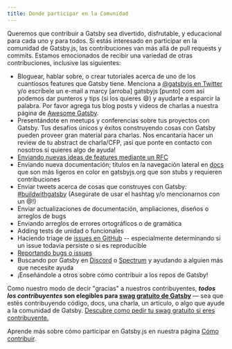 ```yaml
---
title: Donde participar en la Comunidad
---
```


Queremos que contribuir a Gatsby sea divertido, disfrutable, y educacional para cada uno y para todos. Si estás interesado en participar en la comunidad de Gatsby.js, las contribuciones van más allá de pull requests y commits. Estamos emocionados de recibir una variedad de otras contribuciones, inclusive las siguientes:

- Bloguear, hablar sobre, o crear tutoriales acerca de uno de los cuantiosos features que Gatsby tiene. Menciona a [@gatsbyjs en Twitter](https://twitter.com/gatsbyjs) y/o escríbele un e-mail a marcy [arroba] gatsbyjs [punto] com  así podemos dar punteros y tips (si los quieres 😄) y ayudarte a esparcir la palabra. Por favor agrega tus blog posts y videos de charlas a nuestra página de [Awesome Gatsby](/docs/awesome-gatsby/).
- Presentándote en meetups y conferencias sobre tus proyectos con Gatsby. Tus desafíos únicos y éxitos construyendo cosas con Gatsby pueden proveer gran material para charlas. Nos encantaría hacer un review de tu abstract de charla/CFP, ¡así que ponte en contacto con nosotros si quieres algo de ayuda!
- [Enviando nuevas ideas de features mediante un RFC](/blog/2018-04-06-introducing-gatsby-rfc-process/)
- Enviando nueva documentación; títulos en la navegación lateral en [docs](/docs) que son más ligeros en color en gatsbyjs.org que son stubs y requieren contribuciones
- Enviar tweets acerca de cosas que construyes con Gatsby: [#buildwithgatsby](https://twitter.com/search?q=%23buildwithgatsby) (Asegúrate de usar el hashtag y/o mencionarnos con un @!)
- Enviar actualizaciones de documentación, ampliaciones, diseños o arreglos de bugs
- Enviando arreglos de errores ortográficos o de gramática
- Adding tests de unidad o funcionales
- Haciendo triage de [issues en GitHub](https://github.com/gatsbyjs/gatsby/issues) -- especialmente determinando si un issue todavía persiste o si es reproducible
- [Reportando bugs o issues](/contributing/how-to-file-an-issue/)
- Buscando por Gatsby en [Discord](https://gatsby.dev/discord) o [Spectrum](https://spectrum.chat/gatsby-js) y ayudando a alguien más que necesite ayuda
- ¡Enseñándole a otros sobre cómo contribuir a los repos de Gatsby!

Como nuestro modo de decir "gracias" a nuestros contribuyentes,  **_todos los contribuyentes_ son elegibles para [swag gratuito de Gatsby](/contributing/contributor-swag/)** — sea que estés contribuyendo código, docs, una charla, un articulo, o algo que ayude a la comunidad de Gatsby. [Descubre como pedir tu swag gratuito si eres contribuyente.](/contributing/contributor-swag/)

Aprende más sobre cómo participar en Gatsby.js en nuestra página [Cómo contribuir](/contributing/how-to-contribute/).
